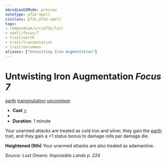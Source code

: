 ```yaml
---
obsidianUIMode: preview
noteType: pf2e-Spell
cssclass: pf2e,pf2e-spell
tags:
- compendium/src/pf2e/loil
- spell/focus/7
- trait/earth
- trait/transmutation
- trait/uncommon
aliases: ["Untwisting Iron Augmentation"]
---
```

# Untwisting Iron Augmentation *Focus 7*   
[earth](rules/traits/earth.md "Earth Energy & Element Trait")  [transmutation](rules/traits/transmutation.md "Transmutation School Trait")  [uncommon](rules/traits/uncommon.md "Uncommon Rarity Trait")  

- **Cast** [>](rules/core-rulebook/chapter-9-playing-the-game.md#Actions "Single Action") 
- 
- **Duration**: 1 minute

Your unarmed attacks are treated as cold iron and silver, they gain the [earth](rules/traits/earth.md "Earth Energy & Element Trait") trait, and they gain a +1 status bonus to damage rolls per damage die.

**Heightened (9th)** Your unarmed attacks are also treated as adamantine.

*Source: Lost Omens: Impossible Lands p. 224*